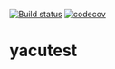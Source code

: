 [![Build status](https://ci.appveyor.com/api/projects/status/github/sglumac/yacutest?branch=main?svg=true)](https://ci.appveyor.com/project/sglumac/yacutest)
[![codecov](https://codecov.io/gh/sglumac/yacutest/branch/main/graph/badge.svg)](https://codecov.io/gh/sglumac/yacutest)

# yacutest
